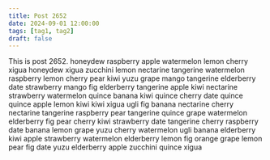 ```yaml
---
title: Post 2652
date: 2024-09-01 12:00:00
tags: [tag1, tag2]
draft: false
---
```

This is post 2652.
honeydew
raspberry
apple
watermelon
lemon
cherry
xigua
honeydew
xigua
zucchini
lemon
nectarine
tangerine
watermelon
raspberry
lemon
cherry
pear
kiwi
yuzu
grape
mango
tangerine
elderberry
date
strawberry
mango
fig
elderberry
tangerine
apple
kiwi
nectarine
strawberry
watermelon
quince
banana
kiwi
quince
cherry
date
quince
quince
apple
lemon
kiwi
kiwi
xigua
ugli
fig
banana
nectarine
cherry
nectarine
tangerine
raspberry
pear
tangerine
quince
grape
watermelon
elderberry
fig
pear
cherry
kiwi
strawberry
date
tangerine
cherry
raspberry
date
banana
lemon
grape
yuzu
cherry
watermelon
ugli
banana
elderberry
kiwi
apple
strawberry
watermelon
elderberry
lemon
fig
orange
grape
lemon
pear
fig
date
yuzu
elderberry
apple
zucchini
quince
xigua
